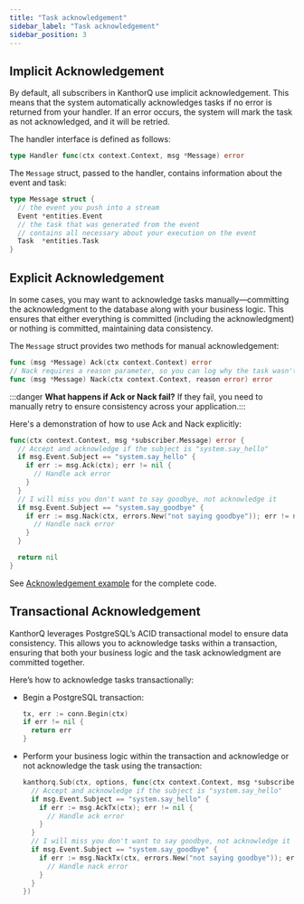 ```yaml
---
title: "Task acknowledgement"
sidebar_label: "Task acknowledgement"
sidebar_position: 3
---
```


## Implicit Acknowledgement

By default, all subscribers in KanthorQ use implicit acknowledgement. This means that the system automatically acknowledges tasks if no error is returned from your handler. If an error occurs, the system will mark the task as not acknowledged, and it will be retried.

The handler interface is defined as follows:

```go
type Handler func(ctx context.Context, msg *Message) error
```

The `Message` struct, passed to the handler, contains information about the event and task:

```go
type Message struct {
  // the event you push into a stream
  Event *entities.Event
  // the task that was generated from the event
  // contains all necessary about your execution on the event
  Task  *entities.Task
}
```

## Explicit Acknowledgement

In some cases, you may want to acknowledge tasks manually—committing the acknowledgment to the database along with your business logic. This ensures that either everything is committed (including the acknowledgment) or nothing is committed, maintaining data consistency.

The `Message` struct provides two methods for manual acknowledgement:

```go
func (msg *Message) Ack(ctx context.Context) error
// Nack requires a reason parameter, so you can log why the task wasn't acknowledged
func (msg *Message) Nack(ctx context.Context, reason error) error
```

:::danger
**What happens if Ack or Nack fail?**
If they fail, you need to manually retry to ensure consistency across your application.:::

Here's a demonstration of how to use Ack and Nack explicitly:

```go
func(ctx context.Context, msg *subscriber.Message) error {
  // Accept and acknowledge if the subject is "system.say_hello"
  if msg.Event.Subject == "system.say_hello" {
    if err := msg.Ack(ctx); err != nil {
      // Handle ack error
    }
  }
  // I will miss you don't want to say goodbye, not acknowledge it
  if msg.Event.Subject == "system.say_goodbye" {
    if err := msg.Nack(ctx, errors.New("not saying goodbye")); err != nil {
      // Handle nack error
    }
  }

  return nil
}
```

See [Acknowledgement example](https://github.com/kanthorlabs/kanthorq/blob/main/example/acknowledgement/main.go) for the complete code.

## Transactional Acknowledgement

KanthorQ leverages PostgreSQL’s ACID transactional model to ensure data consistency. This allows you to acknowledge tasks within a transaction, ensuring that both your business logic and the task acknowledgment are committed together.

Here’s how to acknowledge tasks transactionally:

- Begin a PostgreSQL transaction:

  ```go
  tx, err := conn.Begin(ctx)
  if err != nil {
    return err
  }
  ```

- Perform your business logic within the transaction and acknowledge or not acknowledge the task using the transaction:

  ```go
  kanthorq.Sub(ctx, options, func(ctx context.Context, msg *subscriber.Message) error {
    // Accept and acknowledge if the subject is "system.say_hello"
    if msg.Event.Subject == "system.say_hello" {
      if err := msg.AckTx(ctx); err != nil {
        // Handle ack error
      }
    }
    // I will miss you don't want to say goodbye, not acknowledge it
    if msg.Event.Subject == "system.say_goodbye" {
      if err := msg.NackTx(ctx, errors.New("not saying goodbye")); err != nil {
        // Handle nack error
      }
    }
  })
  ```
